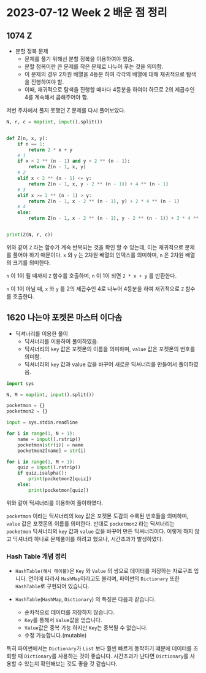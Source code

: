 # 2023-07-12 Week 2 배운 점 정리

## 1074 Z

+ 분할 정복 문제
    + 문제를 풀기 위해선 분할 정복을 이용하여야 했음.
    + 분할 정복이란 큰 문제를 작은 문제로 나누어 푸는 것을 의미함.
    + 이 문제의 경우 2차원 배열을 4등분 하여 각각의 배열에 대해 재귀적으로 탐색을 진행하여야 함.
    + 이때, 재귀적으로 탐색을 진행할 때마다 4등분을 하여야 하므로 2의 제곱수인 4를 계속해서 곱해주어야 함.

저번 주차에서 풀지 못했던 Z 문제를 다시 풀어보았다.

```python
N, r, c = map(int, input().split())


def Z(n, x, y):
    if n == 1:
        return 2 * x + y
    # 1
    if x < 2 ** (n - 1) and y < 2 ** (n - 1):
        return Z(n - 1, x, y)
    # 2
    elif x < 2 ** (n - 1) <= y:
        return Z(n - 1, x, y - 2 ** (n - 1)) + 4 ** (n - 1)
    # 3
    elif x >= 2 ** (n - 1) > y:
        return Z(n - 1, x - 2 ** (n - 1), y) + 2 * 4 ** (n - 1)
    # 4
    else:
        return Z(n - 1, x - 2 ** (n - 1), y - 2 ** (n - 1)) + 3 * 4 ** (n - 1)


print(Z(N, r, c))
```

위와 같이 `Z` 라는 함수가 계속 반복되는 것을 확인 할 수 있는데, 이는 재귀적으로 문제를 풀어야 하기 때문이다.
`x` 와 `y` 는 2차원 배열의 인덱스를 의미하며, `n` 은 2차원 배열의 크기를 의미한다.

`n` 이 1이 될 때까지 `Z` 함수를 호출하며, `n` 이 1이 되면 `2 * x + y` 를 반환한다.

`n` 이 1이 아닐 때, `x` 와 `y` 를 2의 제곱수인 4로 나누어 4등분을 하여 재귀적으로 `Z` 함수를 호출한다.

## 1620 나는야 포켓몬 마스터 이다솜

+ 딕셔너리를 이용한 풀이
    + 딕셔너리를 이용하여 풀이하였음.
    + 딕셔너리의 `key` 값은 포켓몬의 이름을 의미하며, `value` 값은 포켓몬의 번호를 의미함.
    + 딕셔너리의 `key` 값과 value 값을 바꾸어 새로운 딕셔너리를 만들어서 풀이하였음.

```python
import sys

N, M = map(int, input().split())

pocketmon = {}
pocketmon2 = {}

input = sys.stdin.readline

for i in range(1, N + 1):
    name = input().rstrip()
    pocketmon[str(i)] = name
    pocketmon2[name] = str(i)

for i in range(1, M + 1):
    quiz = input().rstrip()
    if quiz.isalpha():
        print(pocketmon2[quiz])
    else:
        print(pocketmon[quiz])
```

위와 같이 딕셔너리를 이용하여 풀이하였다.

`pocketmon` 이라는 딕셔너리의 key 값은 포켓몬 도감의 수록된 번호들을 의미하며, `value` 값은 포켓몬의 이름를 의미한다.
반대로 `pocketmon2` 라는 딕셔너리는 `pocketmon` 딕셔너리의 `key` 값과 `value` 값을 바꾸어 만든 딕셔너리이다.
이렇게 하지 않고 딕셔너리 하나로 문제풀이를 하려고 했으나, 시간초과가 발생하였다.

### Hash Table 개념 정리

- `HashTable(해시 테이블)`은 `Key` 와 `Value` 의 쌍으로 데이터를 저장하는 자료구조 입니다.
언어에 따라서 `HashMap`이라고도 불리며, 파이썬의 `Dictionary` 또한 `HashTable`로 구현되어 있습니다.


- `HashTable`(`HashMap`, `Dictionary`) 의 특징은 다음과 같습니다.

  - 순차적으로 데이터를 저장하지 않습니다.
  - `Key`를 통해서 `Value`값을 얻습니다.
  - `Value`값은 중복 가능 하지만 `Key`는 중복될 수 없습니다.
  - 수정 가능합니다.(mutable)

특히 파이썬에서는 `Dictionary`가 `List` 보다 훨씬 빠르게 동작하기 떄문에 데이터를 조회할 때 `Dictionary`를 사용하는 것이 좋습니다.
시간초과가 난다면 `Dictionary`를 사용할 수 있는지 확인해보는 것도 좋을 것 같습니다.